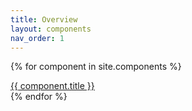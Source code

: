 ```yaml
---
title: Overview
layout: components
nav_order: 1
---
```



{% for component in site.components %}
<div>
    <a href="{{ component.url }}">
        {{ component.title }}
    </a>
</div>
{% endfor %}

